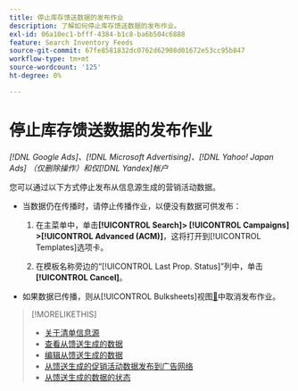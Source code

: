 ```yaml
---
title: 停止库存馈送数据的发布作业
description: 了解如何停止库存馈送数据的发布作业。
exl-id: 06a10ec1-bfff-4384-b1c8-ba6b504c6888
feature: Search Inventory Feeds
source-git-commit: 67fe8581832dc0762d62908d01672e53cc95b847
workflow-type: tm+mt
source-wordcount: '125'
ht-degree: 0%

---
```


# 停止库存馈送数据的发布作业

*[!DNL Google Ads]、[!DNL Microsoft Advertising]、[!DNL Yahoo! Japan Ads] （仅删除操作）和仅[!DNL Yandex]帐户*

您可以通过以下方式停止发布从信息源生成的营销活动数据。

* 当数据仍在传播时，请停止传播作业，以便没有数据可供发布：

   1. 在主菜单中，单击&#x200B;**[!UICONTROL Search]> [!UICONTROL Campaigns] >[!UICONTROL Advanced (ACM)]**，这将打开到[!UICONTROL Templates]选项卡。

   1. 在模板名称旁边的“[!UICONTROL Last Prop. Status]”列中，单击&#x200B;**[!UICONTROL Cancel]**。

* 如果数据已传播，则从[!UICONTROL Bulksheets]视图[&#128279;](/help/search-social-commerce/campaign-management/bulksheets/bulksheet-stop-job.md)中取消发布作业。

>[!MORELIKETHIS]
>
>* [关于清单信息源](inventory-feeds-about.md)
>* [查看从馈送生成的数据](propagated-data-view.md)
>* [编辑从馈送生成的数据](propagated-data-edit.md)
>* [从馈送生成的促销活动数据发布到广告网络](propagated-data-post.md)
>* [从馈送生成的数据的状态](propagated-data-status.md)
